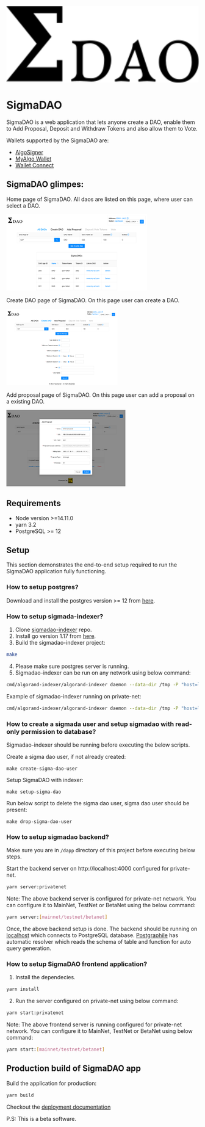 <img src="./src/assets/logo.png" height="200" title="SigmaDAO" />

# SigmaDAO

SigmaDAO is a web application that lets anyone create a DAO, enable them to Add Proposal, Deposit and Withdraw Tokens and also allow them to Vote.

Wallets supported by the SigmaDAO are:

- [AlgoSigner](https://www.purestake.com/technology/algosigner/)
- [MyAlgo Wallet](https://wallet.myalgo.com/new-account)
- [Wallet Connect](https://walletconnect.com/)

## SigmaDAO glimpes:

Home page of SigmaDAO. All daos are listed on this page, where user can select a DAO.

<img src="./src/assets/Homepage.png" height="200" title="Home Page" />

Create DAO page of SigmaDAO. On this page user can create a DAO.

<img src="./src/assets/Create-Dao.png" height="200" title="Create Dao" />

Add proposal page of SigmaDAO. On this page user can add a proposal on a existing DAO.

<img src="./src/assets/Add-Proposal.png" height="200" title="Add Proposal" />

## Requirements

- Node version >=14.11.0
- yarn 3.2
- PostgreSQL >= 12

## Setup

This section demonstrates the end-to-end setup required to run the SigmaDAO application fully functioning.

### How to setup postgres?

Download and install the postgres version >= 12 from [here](https://www.postgresql.org/download/).

### How to setup sigmada-indexer?

1. Clone [sigmadao-indexer](https://github.com/scale-it/sigmadao-indexer) repo.
2. Install go version 1.17 from [here](https://go.dev/dl/).
3. Build the sigmadao-indexer project:

```bash
make
```
4. Please make sure postgres server is running.
5. Sigmadao-indexer can be run on any network using below command:

```bash
cmd/algorand-indexer/algorand-indexer daemon --data-dir /tmp -P "host=localhost port=5432 user=<postgres-user> password=<postgres-password> dbname=<postgres-database-name> sslmode=disable" --algod-net <link-to-network> --algod-token <network-token> --genesis <path-to-genesis-file>
```
Example of sigmadao-indexer running on private-net:

```bash
cmd/algorand-indexer/algorand-indexer daemon --data-dir /tmp -P "host=localhost port=5432 user=algorand password=indexer dbname=pgdb sslmode=disable" --algod-net 127.0.0.1:4001 --algod-token aaaaaaaaaaaaaaaaaaaaaaaaaaaaaaaaaaaaaaaaaaaaaaaaaaaaaaaaaaaaaaaa --genesis ../algo-builder/infrastructure/node_data/genesis.json
```

### How to create a sigmada user and setup sigmadao with read-only permission to database?

Sigmadao-indexer should be running before executing the below scripts.

Create a sigma dao user, if not already created:

    make create-sigma-dao-user

Setup SigmaDAO with indexer:

    make setup-sigma-dao

Run below script to delete the sigma dao user, sigma dao user should be present:

    make drop-sigma-dao-user

### How to setup sigmadao backend?

Make sure you are in `/dapp` directory of this project before executing below steps.

Start the backend server on http://localhost:4000 configured for private-net.

```bash
yarn server:privatenet
```

Note: The above backend server is configured for private-net network. You can configure it to MainNet, TestNet or BetaNet using the below command:

```bash
yarn server:[mainnet/testnet/betanet]
```

Once, the above backend setup is done. The backend should be running on [localhost](http://localhost:4000) which connects to PostgreSQL database. [Postgraphile](https://www.graphile.org/postgraphile/) has automatic resolver which reads the schema of table and function for auto query generation.

### How to setup SigmaDAO frontend application?

1. Install the dependecies.

```bash
yarn install
```

2. Run the server configured on private-net using below command:

```bash
yarn start:privatenet
```

Note: The above frontend server is running configured for private-net network. You can configure it to MainNet, TestNet or BetaNet using below command:

```bash
yarn start:[mainnet/testnet/betanet]
```

## Production build of SigmaDAO app

Build the application for production:

```bash
yarn build
```

Checkout the [deployment documentation](https://vuejs.org/guide/best-practices/production-deployment.html)

P.S: This is a beta software.
